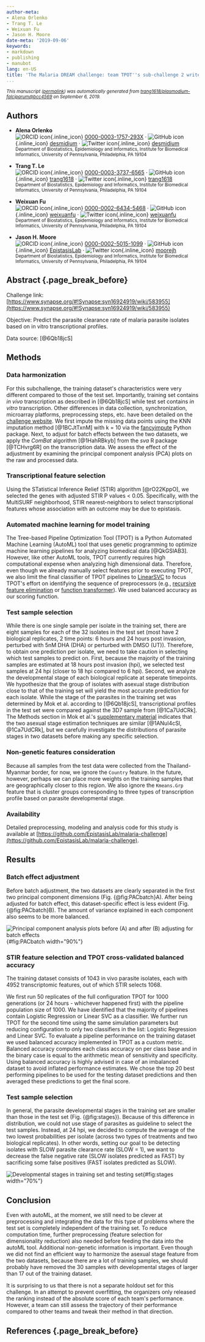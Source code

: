 ```yaml
---
author-meta:
- Alena Orlenko
- Trang T. Le
- Weixuan Fu
- Jason H. Moore
date-meta: '2019-09-06'
keywords:
- markdown
- publishing
- manubot
lang: en-US
title: 'The Malaria DREAM challenge: team TPOT''s sub-challenge 2 write-up'
...
```







<small><em>
This manuscript
([permalink](https://trang1618.github.io/plasmodium-falciparum/v/bcc456966b49d3dba3b5e9e5f341f80fac8e3901/))
was automatically generated
from [trang1618/plasmodium-falciparum@bcc4569](https://github.com/trang1618/plasmodium-falciparum/tree/bcc456966b49d3dba3b5e9e5f341f80fac8e3901)
on September 6, 2019.
</em></small>

## Authors



+ **Alena Orlenko**<br>
    ![ORCID icon](images/orcid.svg){.inline_icon}
    [0000-0003-1757-293X](https://orcid.org/0000-0003-1757-293X)
    · ![GitHub icon](images/github.svg){.inline_icon}
    [desmidium](https://github.com/desmidium)
    · ![Twitter icon](images/twitter.svg){.inline_icon}
    [desmidium](https://twitter.com/desmidium)<br>
  <small>
     Department of Biostatistics, Epidemiology and Informatics, Institute for Biomedical Informatics, University of Pennsylvania, Philadelphia, PA 19104
  </small>

+ **Trang T. Le**<br>
    ![ORCID icon](images/orcid.svg){.inline_icon}
    [0000-0003-3737-6565](https://orcid.org/0000-0003-3737-6565)
    · ![GitHub icon](images/github.svg){.inline_icon}
    [trang1618](https://github.com/trang1618)
    · ![Twitter icon](images/twitter.svg){.inline_icon}
    [trang1618](https://twitter.com/trang1618)<br>
  <small>
     Department of Biostatistics, Epidemiology and Informatics, Institute for Biomedical Informatics, University of Pennsylvania, Philadelphia, PA 19104
  </small>

+ **Weixuan Fu**<br>
    ![ORCID icon](images/orcid.svg){.inline_icon}
    [0000-0002-6434-5468](https://orcid.org/0000-0002-6434-5468)
    · ![GitHub icon](images/github.svg){.inline_icon}
    [weixuanfu](https://github.com/weixuanfu)
    · ![Twitter icon](images/twitter.svg){.inline_icon}
    [weixuanfu](https://twitter.com/weixuanfu)<br>
  <small>
     Department of Biostatistics, Epidemiology and Informatics, Institute for Biomedical Informatics, University of Pennsylvania, Philadelphia, PA 19104
  </small>

+ **Jason H. Moore**<br>
    ![ORCID icon](images/orcid.svg){.inline_icon}
    [0000-0002-5015-1099](https://orcid.org/0000-0002-5015-1099)
    · ![GitHub icon](images/github.svg){.inline_icon}
    [EpistasisLab](https://github.com/EpistasisLab)
    · ![Twitter icon](images/twitter.svg){.inline_icon}
    [moorejh](https://twitter.com/moorejh)<br>
  <small>
     Department of Biostatistics, Epidemiology and Informatics, Institute for Biomedical Informatics, University of Pennsylvania, Philadelphia, PA 19104
  </small>



## Abstract {.page_break_before}

Challenge link: [https://www.synapse.org/#!Synapse:syn16924919/wiki/583955](https://www.synapse.org/#!Synapse:syn16924919/wiki/583955)

Objective: Predict the parasite clearance rate of malaria parasite isolates based on in vitro transcriptional profiles.

Data source: [@6Qb18jcS]


## Methods

### Data harmonization
For this subchallenge, the training dataset's characteristics were very different compared to those of the test set.
Importantly, training set contains *in vivo* transcription as described in [@6Qb18jcS] while test set contains *in vitro* transcription.
Other differences in data collection, synchronization, microarray platforms, preprocessing steps, etc. have been detailed on the [challenge website](https://www.synapse.org/#!Synapse:syn16924919/wiki/590948).
We first impute the missing data points using the KNN imputation method [@1BCJtTxnM] with k = 10 via the [fancyimpute](https://pypi.org/project/fancyimpute/) Python package.
Next, to adjust for batch effects between the two datasets, we apply the *ComBat* algorithm [@1HahRBkyb] from the *sva* R package [@TCHvrg6R] on the transcription data.
We assess the effect of the adjustment by examining the principal component analysis (PCA) plots on the raw and processed data. 

### Transcriptional feature selection
Using the STatistical Inference Relief (STIR) algorithm [@rO22KppO], we selected the genes with adjusted STIR P values < 0.05.
Specifically, with the MultiSURF neighborhood, STIR nearest-neighbors to select transcriptional features whose association with an outcome may be due to epistasis.

### Automated machine learning for model training
The Tree-based Pipeline Optimization Tool (TPOT) is a Python Automated Machine Learning (AutoML) tool that uses genetic programming to optimize machine learning pipelines for analyzing biomedical data [@QkGSlAB3].
However, like other AutoML tools, TPOT currently requires high computational expense when analyzing high dimensional data.
Therefore, even though we already manually select features prior to executing TPOT, we also limit the final classifier of TPOT pipelines to [LinearSVC](https://scikit-learn.org/stable/modules/generated/sklearn.svm.LinearSVC.html) to focus TPOT's effort on identifying the sequence of preprocessors (e.g., [recursive feature elimination](https://scikit-learn.org/stable/modules/generated/sklearn.feature_selection.RFE.html) or [function transformer](https://scikit-learn.org/stable/modules/generated/sklearn.preprocessing.FunctionTransformer.html)).
We used balanced accuracy as our scoring function.

### Test sample selection
While there is one single sample per isolate in the training set, there are eight samples for each of the 32 isolates in the test set (most have 2 biological replicates, 2 time points: 6 hours and 24 hours post invasion, perturbed with 5nM DHA (DHA) or perturbed with DMSO (UT)).
Therefore, to obtain one prediction per isolate, we need to take caution in selecting which test samples to predict on.
First, because the majority of the training samples are estimated at 18 hours post invasion (hpi), we selected test samples at 24 hpi (closer to 18 hpi compared to 6 hpi).
Second, we analyze the developmental stage of each biological replicate at seperate timepoints.
We hypothesize that the group of isolates with asexual stage distribution close to that of the training set will yield the most accurate prediction for each isolate.
While the stage of the parasites in the training set was determined by Mok et al. according to [@6Qb18jcS], transcriptional profiles in the test set were compared against the 3D7 sample from [@1Ca7UdCRk].
The Methods section in Mok et al.'s [supplementary material](https://www.ncbi.nlm.nih.gov/pmc/articles/PMC5642863/#SMtitle) indicates that the two asexual stage estimation techniques are similar [@1ANuI4cSl, @1Ca7UdCRk], but we carefully investigate the distributions of parasite stages in two datasets before making any specific selection.

### Non-genetic features consideration
Because all samples from the test data were collected from the Thailand-Myanmar border, for now, we ignore the `Country` feature.
In the future, however, perhaps we can place more weights on the training samples that are geographically closer to this region.
We also ignore the `Kmeans.Grp` feature that is cluster groups corresponding to three types of transcription profile based on parasite developmental stage.

### Availability
Detailed preprocessing, modeling and analysis code for this study is available at [https://github.com/EpistasisLab/malaria-challenge](https://github.com/EpistasisLab/malaria-challenge).



## Results
### Batch effect adjustment
Before batch adjustment, the two datasets are clearly separated in the first two principal component dimensions (Fig. {@fig:PACbatch}A).
After being adjusted for batch effect, this dataset-specific effect is less evident (Fig. {@fig:PACbatch}B).
The amount of variance explained in each component also seems to be more balanced.

![Principal component analysis plots before (A) and after (B) adjusting for batch effects](images/PCA_for_batch_effect.png){#fig:PACbatch width="90%"}

### STIR feature selection and TPOT cross-validated balanced accuracy
The training dataset consists of 1043 in vivo parasite isolates, each with 4952 transcriptomic features, out of which STIR selects 1068.

We first run 50 replicates of the full configuration TPOT for 1000 generations (or 24 hours - whichever happened first) with the pipeline population size of 1000.
We have identified that the majority of pipelines contain Logistic Regression or Linear SVC as a classifier.
We further run TPOT for the second time using the same simulation parameters but reducing configuration to only two classifiers in the list: Logistic Regression and Linear SVC.
To evaluate a pipeline performance on the training dataset we used balanced accuracy implemented in TPOT as a custom metric.
Balanced accuracy computes each class accuracy on per class base and in the binary case is equal to the arithmetic mean of sensitivity and specificity.
Using balanced accuracy is highly advised in case of an imbalanced dataset to avoid inflated performance estimates.
We chose the top 20 best performing pipelines to be used for the testing dataset predictions and then averaged these predictions to get the final score.


### Test sample selection
In general, the parasite developmental stages in the training set are smaller than those in the test set (Fig. {@fig:stages}).
Because of this difference in distribution, we could not use stage of parasites as guideline to select the test samples.
Instead, at 24 hpi, we decided to compute the average of the two lowest probabilities per isolate (across two types of treatments and two biological replicates).
In other words, setting our goal to be detecting isolates with SLOW parasite clearance rate (SLOW = 1), we want to decrease the false negative rate (SLOW isolates predicted as FAST) by sacrificing some false positives (FAST isolates predicted as SLOW).

![Developmental stages in training set and testing set](images/dev-stage.png){#fig:stages width="70%"}






## Conclusion

Even with autoML, at the moment, we still need to be clever at preprocessing and integrating the data for this type of problems where the test set is completely independent of the training set.
To reduce computation time, further preprocessing (feature selection for dimensionality reduction) also needed before feeding the data into the autoML tool.
Additional non-genetic information is important.
Even though we did not find an efficient way to harmonize the asexual stage feature from the two datasets, because there are a lot of training samples, we should probably have removed the 30 samples with developmental stages of larger than 17 out of the training dataset.

It is surprising to us that there is not a separate holdout set for this challenge.
In an attempt to prevent overfitting, the organizers only released the ranking instead of the absolute score of each team's performance.
However, a team can still assess the trajectory of their performance compared to other teams and tweak their method in that direction.

## References {.page_break_before}

<!-- Explicitly insert bibliography here -->
<div id="refs"></div>
